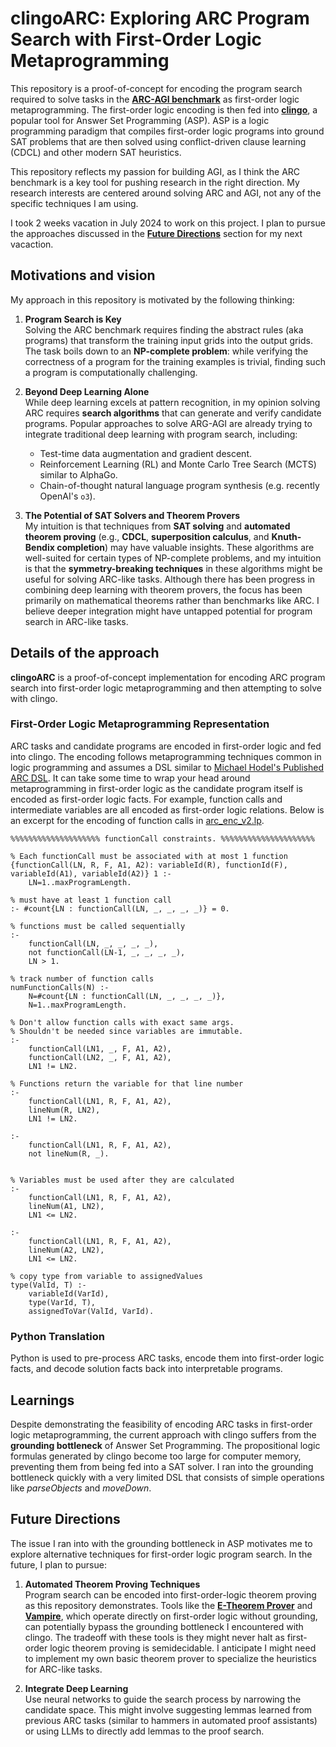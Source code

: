 # clingoARC: Exploring ARC Program Search with First-Order Logic Metaprogramming

This repository is a proof-of-concept for encoding the program search required to solve tasks in the [**ARC-AGI benchmark**]((https://arcprize.org/arc)) as first-order logic metaprogramming. 
The first-order logic encoding is then fed into [**clingo**](https://potassco.org/clingo/), a popular tool for Answer Set Programming (ASP). ASP is a logic programming paradigm that compiles first-order logic programs into ground SAT problems that are then solved using conflict-driven clause learning (CDCL) and other modern SAT heuristics. 

This repository reflects my passion for building AGI, as I think the ARC benchmark is a key tool for pushing research in the right direction. My research interests are centered around solving ARC and AGI, not any of the specific techniques I am using. 

I took 2 weeks vacation in July 2024 to work on this project. I plan to pursue the approaches discussed in the [**Future Directions**](#future-directions) section for my next vacaction.


## Motivations and vision

My approach in this repository is motivated by the following thinking:

1. **Program Search is Key**  
   Solving the ARC benchmark requires finding the abstract rules (aka programs) that transform the training input grids into the output grids.
   The task boils down to an **NP-complete problem**: while verifying the correctness of a program for the training examples is trivial, finding such a program is computationally challenging.

2. **Beyond Deep Learning Alone**  
   While deep learning excels at pattern recognition, in my opinion solving ARC requires **search algorithms** that can generate and verify candidate programs. Popular approaches to solve ARG-AGI are already trying to integrate traditional deep learning with program search, including:
   - Test-time data augmentation and gradient descent.  
   - Reinforcement Learning (RL) and Monte Carlo Tree Search (MCTS) similar to AlphaGo.  
   - Chain-of-thought natural language program synthesis (e.g. recently OpenAI's `o3`).  

3. **The Potential of SAT Solvers and Theorem Provers**  
   My intuition is that techniques from **SAT solving** and **automated theorem proving** (e.g., **CDCL**, **superposition calculus**, and **Knuth-Bendix completion**) may have valuable insights.
   These algorithms are well-suited for certain types of NP-complete problems, and my intuition is that the **symmetry-breaking techniques** in these algorithms might be useful for solving ARC-like tasks.
   Although there has been progress in combining deep learning with theorem provers, the focus has been primarily on mathematical theorems rather than benchmarks like ARC. I believe deeper integration might have untapped potential for program search in ARC-like tasks.


## Details of the approach

**clingoARC** is a proof-of-concept implementation for encoding ARC program search into first-order logic metaprogramming and then attempting to solve with clingo. 
  
### First-Order Logic Metaprogramming Representation  
  ARC tasks and candidate programs are encoded in first-order logic and fed into clingo. The encoding follows metaprogramming techniques common in logic programming and assumes a DSL similar to [Michael Hodel's Published ARC DSL](https://github.com/michaelhodel/arc-dsl). It can take some time to wrap your head around metaprogramming in first-order logic as the candidate program itself is encoded as first-order logic facts. For example, function calls and intermediate variables are all encoded as first-order logic relations. Below is an excerpt for the encoding of function calls in [arc_enc_v2.lp](https://github.com/jblackwood/clingoArc/blob/a7adb4fe1055d283572f35ae704bf1079b0a415b/src/arc_enc_v2.lp#L148).

```
%%%%%%%%%%%%%%%%%%%% functionCall constraints. %%%%%%%%%%%%%%%%%%%%%

% Each functionCall must be associated with at most 1 function
{functionCall(LN, R, F, A1, A2): variableId(R), functionId(F), variableId(A1), variableId(A2)} 1 :- 
    LN=1..maxProgramLength.

% must have at least 1 function call
:- #count{LN : functionCall(LN, _, _, _, _)} = 0.

% functions must be called sequentially
:-
    functionCall(LN, _, _, _, _),
    not functionCall(LN-1, _, _, _, _),
    LN > 1.

% track number of function calls
numFunctionCalls(N) :-
    N=#count{LN : functionCall(LN, _, _, _, _)},
    N=1..maxProgramLength.

% Don't allow function calls with exact same args. 
% Shouldn't be needed since variables are immutable.
:-
    functionCall(LN1, _, F, A1, A2),
    functionCall(LN2, _, F, A1, A2),
    LN1 != LN2.

% Functions return the variable for that line number
:-
    functionCall(LN1, R, F, A1, A2),
    lineNum(R, LN2),
    LN1 != LN2.

:-
    functionCall(LN1, R, F, A1, A2),
    not lineNum(R, _).


% Variables must be used after they are calculated
:- 
    functionCall(LN1, R, F, A1, A2),
    lineNum(A1, LN2),
    LN1 <= LN2.

:- 
    functionCall(LN1, R, F, A1, A2),
    lineNum(A2, LN2),
    LN1 <= LN2.

% copy type from variable to assignedValues
type(ValId, T) :-
    variableId(VarId),
    type(VarId, T),
    assignedToVar(ValId, VarId).

```

### Python Translation  
Python is used to pre-process ARC tasks, encode them into first-order logic facts, and decode solution facts back into interpretable programs.

## Learnings
Despite demonstrating the feasibility of encoding ARC tasks in first-order logic metaprogramming, the current approach with clingo suffers from the **grounding bottleneck** of Answer Set Programming. The propositional logic formulas generated by clingo become too large for computer memory, preventing them from being fed into a SAT solver. I ran into the grounding bottleneck quickly with a very limited DSL that consists of simple operations like *parseObjects* and *moveDown*.


## Future Directions

The issue I ran into with the grounding bottleneck in ASP motivates me to explore alternative techniques for first-order logic program search. In the future, I plan to pursue:

1. **Automated Theorem Proving Techniques**  
   Program search can be encoded into first-order-logic theorem proving as this repository demonstrates. Tools like the [**E-Theorem Prover**](https://wwwlehre.dhbw-stuttgart.de/~sschulz/E/E.html) and [**Vampire**](https://vprover.github.io/), which operate directly on first-order logic without grounding, can potentially bypass the grounding bottleneck I encountered with clingo. The tradeoff with these tools is they might never halt as first-order logic theorem proving is semidecidable. I anticipate I might need to implement my own basic theorem prover to specialize the heuristics for ARC-like tasks.

2. **Integrate Deep Learning**  
   Use neural networks to guide the search process by narrowing the candidate space. This might involve suggesting lemmas learned from previous ARC tasks (similar to hammers in automated proof assistants) or using LLMs to directly add lemmas to the proof search.
